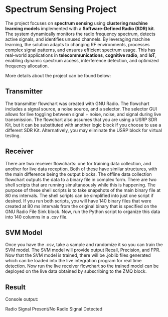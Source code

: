 # Spectrum Sensing Project

The project focuses on **spectrum sensing** using **clustering machine learning models** implemented with a **Software-Defined Radio (SDR) kit**. The system dynamically monitors the radio frequency spectrum, detects active signals, and identifies unused channels. By leveraging machine learning, the solution adapts to changing RF environments, processes complex signal patterns, and ensures efficient spectrum usage. This has real-world applications in **telecommunications**, **cognitive radio**, and **IoT**, enabling dynamic spectrum access, interference detection, and optimized frequency allocation.

More details about the project can be found below:

## Transmitter
The transmitter flowchart was created with GNU Radio. The flowchart includes a signal source, a noise source, and a selector. The selector GUI allows for live toggling between signal + noise, noise, and signal during live transmission. The flowchart also assumes that you are using a USRP SDR Kit, but it can be substituted with another logic block if you choose to use a different SDR Kit. Alternatively, you may eliminate the USRP block for virtual testing.

## Receiver
There are two receiver flowcharts: one for training data collection, and another for live data reception. Both of these have similar structures, with the main difference being the output blocks. The offline data collection flowchart outputs the data to a binary file in complex form. There are two shell scripts that are running simultaneously while this is happening. The purpose of these shell scripts is to take snapshots of the main binary file at 80 ms intervals. The shell scripts can be simplified into just one script if desired. If you run both scripts, you will have 140 binary files that were created at 80 ms intervals from the original binary that is specified on the GNU Radio File Sink block. Now, run the Python script to organize this data into 140 columns in a .csv file. 

## SVM Model
Once you have the .csv, take a sample and randomize it so you can train the SVM model. The SVM model will provide output Recall, Precision, and FPR. Now that the SVM model is trained, there will be .joblib files generated which can be loaded into the live integration program for real time detection. Now run the live receiver flowchart so the trained model can be deployed on the live data obtained by subscribing to the ZMQ block. 

## Result
Console output:

Radio Signal Present/No Radio Signal Detected
